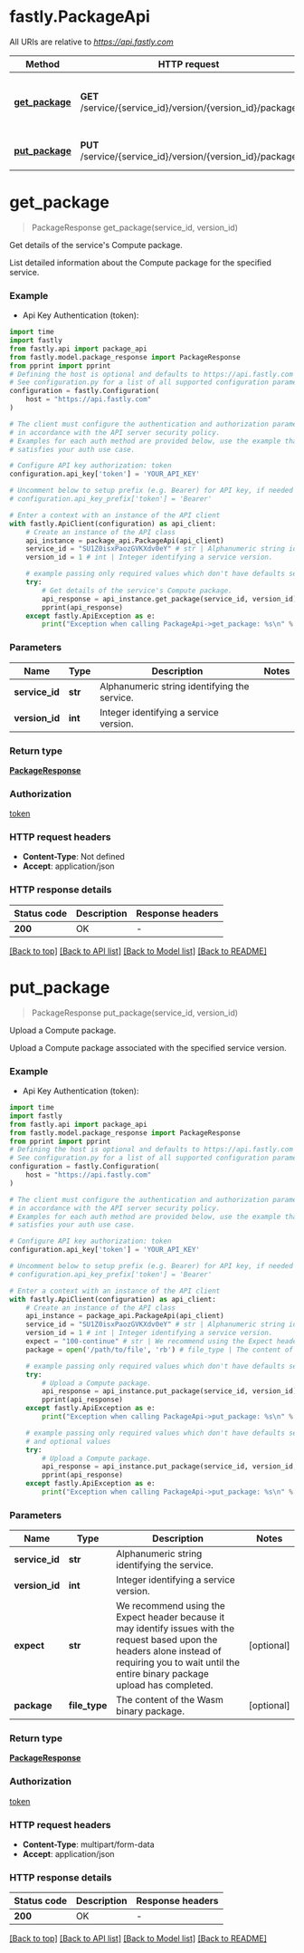 # fastly.PackageApi

All URIs are relative to *https://api.fastly.com*

Method | HTTP request | Description
------------- | ------------- | -------------
[**get_package**](PackageApi.md#get_package) | **GET** /service/{service_id}/version/{version_id}/package | Get details of the service&#39;s Compute package.
[**put_package**](PackageApi.md#put_package) | **PUT** /service/{service_id}/version/{version_id}/package | Upload a Compute package.


# **get_package**
> PackageResponse get_package(service_id, version_id)

Get details of the service's Compute package.

List detailed information about the Compute package for the specified service.

### Example

* Api Key Authentication (token):

```python
import time
import fastly
from fastly.api import package_api
from fastly.model.package_response import PackageResponse
from pprint import pprint
# Defining the host is optional and defaults to https://api.fastly.com
# See configuration.py for a list of all supported configuration parameters.
configuration = fastly.Configuration(
    host = "https://api.fastly.com"
)

# The client must configure the authentication and authorization parameters
# in accordance with the API server security policy.
# Examples for each auth method are provided below, use the example that
# satisfies your auth use case.

# Configure API key authorization: token
configuration.api_key['token'] = 'YOUR_API_KEY'

# Uncomment below to setup prefix (e.g. Bearer) for API key, if needed
# configuration.api_key_prefix['token'] = 'Bearer'

# Enter a context with an instance of the API client
with fastly.ApiClient(configuration) as api_client:
    # Create an instance of the API class
    api_instance = package_api.PackageApi(api_client)
    service_id = "SU1Z0isxPaozGVKXdv0eY" # str | Alphanumeric string identifying the service.
    version_id = 1 # int | Integer identifying a service version.

    # example passing only required values which don't have defaults set
    try:
        # Get details of the service's Compute package.
        api_response = api_instance.get_package(service_id, version_id)
        pprint(api_response)
    except fastly.ApiException as e:
        print("Exception when calling PackageApi->get_package: %s\n" % e)
```


### Parameters

Name | Type | Description  | Notes
------------- | ------------- | ------------- | -------------
 **service_id** | **str**| Alphanumeric string identifying the service. |
 **version_id** | **int**| Integer identifying a service version. |

### Return type

[**PackageResponse**](PackageResponse.md)

### Authorization

[token](../README.md#token)

### HTTP request headers

 - **Content-Type**: Not defined
 - **Accept**: application/json


### HTTP response details

| Status code | Description | Response headers |
|-------------|-------------|------------------|
**200** | OK |  -  |

[[Back to top]](#) [[Back to API list]](../README.md#documentation-for-api-endpoints) [[Back to Model list]](../README.md#documentation-for-models) [[Back to README]](../README.md)

# **put_package**
> PackageResponse put_package(service_id, version_id)

Upload a Compute package.

Upload a Compute package associated with the specified service version.

### Example

* Api Key Authentication (token):

```python
import time
import fastly
from fastly.api import package_api
from fastly.model.package_response import PackageResponse
from pprint import pprint
# Defining the host is optional and defaults to https://api.fastly.com
# See configuration.py for a list of all supported configuration parameters.
configuration = fastly.Configuration(
    host = "https://api.fastly.com"
)

# The client must configure the authentication and authorization parameters
# in accordance with the API server security policy.
# Examples for each auth method are provided below, use the example that
# satisfies your auth use case.

# Configure API key authorization: token
configuration.api_key['token'] = 'YOUR_API_KEY'

# Uncomment below to setup prefix (e.g. Bearer) for API key, if needed
# configuration.api_key_prefix['token'] = 'Bearer'

# Enter a context with an instance of the API client
with fastly.ApiClient(configuration) as api_client:
    # Create an instance of the API class
    api_instance = package_api.PackageApi(api_client)
    service_id = "SU1Z0isxPaozGVKXdv0eY" # str | Alphanumeric string identifying the service.
    version_id = 1 # int | Integer identifying a service version.
    expect = "100-continue" # str | We recommend using the Expect header because it may identify issues with the request based upon the headers alone instead of requiring you to wait until the entire binary package upload has completed. (optional)
    package = open('/path/to/file', 'rb') # file_type | The content of the Wasm binary package. (optional)

    # example passing only required values which don't have defaults set
    try:
        # Upload a Compute package.
        api_response = api_instance.put_package(service_id, version_id)
        pprint(api_response)
    except fastly.ApiException as e:
        print("Exception when calling PackageApi->put_package: %s\n" % e)

    # example passing only required values which don't have defaults set
    # and optional values
    try:
        # Upload a Compute package.
        api_response = api_instance.put_package(service_id, version_id, expect=expect, package=package)
        pprint(api_response)
    except fastly.ApiException as e:
        print("Exception when calling PackageApi->put_package: %s\n" % e)
```


### Parameters

Name | Type | Description  | Notes
------------- | ------------- | ------------- | -------------
 **service_id** | **str**| Alphanumeric string identifying the service. |
 **version_id** | **int**| Integer identifying a service version. |
 **expect** | **str**| We recommend using the Expect header because it may identify issues with the request based upon the headers alone instead of requiring you to wait until the entire binary package upload has completed. | [optional]
 **package** | **file_type**| The content of the Wasm binary package. | [optional]

### Return type

[**PackageResponse**](PackageResponse.md)

### Authorization

[token](../README.md#token)

### HTTP request headers

 - **Content-Type**: multipart/form-data
 - **Accept**: application/json


### HTTP response details

| Status code | Description | Response headers |
|-------------|-------------|------------------|
**200** | OK |  -  |

[[Back to top]](#) [[Back to API list]](../README.md#documentation-for-api-endpoints) [[Back to Model list]](../README.md#documentation-for-models) [[Back to README]](../README.md)

